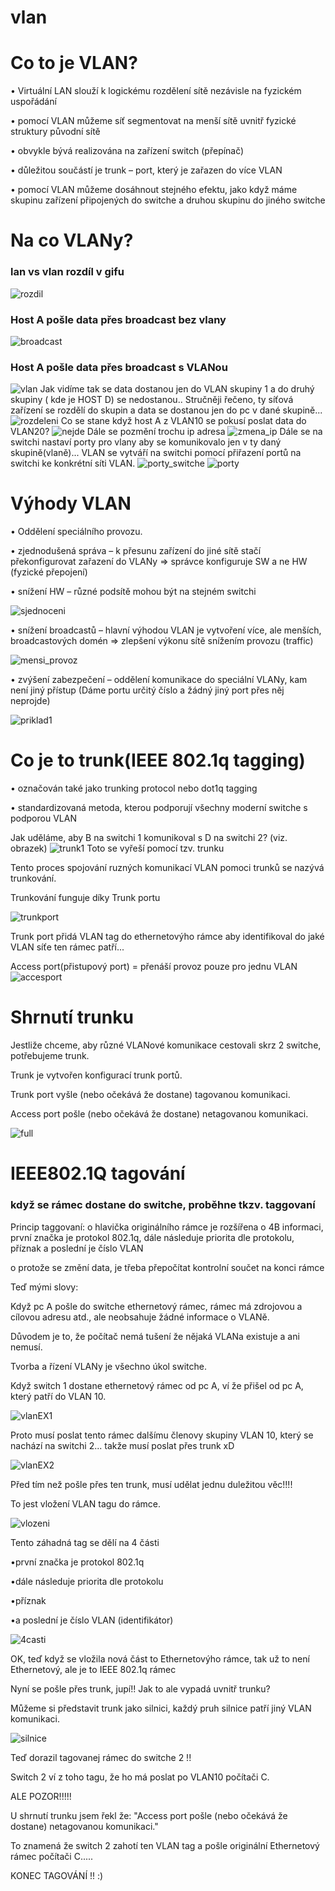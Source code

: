 # vlan
# Co to je VLAN?
• Virtuální LAN slouží k logickému rozdělení sítě nezávisle na fyzickém uspořádání

• pomocí VLAN můžeme síť segmentovat na menší sítě uvnitř fyzické struktury původní sítě

• obvykle bývá realizována na zařízení switch (přepínač)

• důležitou součástí je trunk – port, který je zařazen do více VLAN

• pomocí VLAN můžeme dosáhnout stejného efektu, jako když máme skupinu zařízení připojených do switche a druhou skupinu do jiného switche 
# Na co VLANy?
### lan vs vlan rozdíl v gifu
![rozdil](rozdil.gif)
### Host A pošle data přes broadcast bez vlany
![broadcast](broadcast.gif)
### Host A pošle data přes broadcast s VLANou
![vlan](vlan.gif)
Jak vidíme tak se data dostanou jen do VLAN skupiny 1 a do druhý skupiny ( kde je HOST D) se nedostanou..
Stručněji řečeno, ty síťová zařízení se rozdělí do skupin a data se dostanou jen do pc v dané skupině...
![rozdeleni](rozdeleni.gif)
Co se stane když host A z VLAN10 se pokusí poslat data do VLAN20?
![nejde](nejde.gif)
Dále se pozmění trochu ip adresa
![zmena_ip](zmena_ip.gif)
Dále se na switchi nastaví porty pro vlany aby se komunikovalo jen v ty daný skupině(vlaně)...
VLAN se vytváří na switchi pomocí přiřazení portů na switchi ke konkrétní síti VLAN.
![porty_switche](porty_switche.png)
![porty](porty.png)
# Výhody VLAN
• Oddělení speciálního provozu.

• zjednodušená správa – k přesunu zařízení do jiné sítě stačí překonfigurovat zařazení do VLANy => správce konfiguruje SW a ne HW (fyzické přepojení)

• snížení HW – různé podsítě mohou být na stejném switchi 

![sjednoceni](sjednoceni.gif)

• snížení broadcastů – hlavní výhodou VLAN je vytvoření více, ale menších, broadcastových domén => zlepšení výkonu sítě snížením provozu (traffic)

![mensi_provoz](mensi_provoz.gif)

• zvýšení zabezpečení – oddělení komunikace do speciální VLANy, kam není jiný přístup 
(Dáme portu určitý číslo a žádný jiný port přes něj neprojde)

![priklad1](priklad1.png)
# Co je to trunk(IEEE 802.1q tagging)
• označován také jako trunking protocol nebo dot1q tagging

• standardizovaná metoda, kterou podporují všechny moderní switche s podporou VLAN

Jak uděláme, aby B na switchi 1 komunikoval s D na switchi 2? (viz. obrazek)
![trunk1](trunk1.png)
Toto se vyřeší pomocí tzv. trunku

Tento proces spojování ruzných komunikací VLAN pomoci trunků se nazývá trunkování.

Trunkování funguje díky Trunk portu 

![trunkport](trunkport.png)

Trunk port přidá VLAN tag do ethernetovýho rámce aby identifikoval do jaké VLAN síťe ten rámec patří...

Access port(přistupový port) = přenáší provoz pouze pro jednu VLAN 
![accesport](accesport.png)

# Shrnutí trunku
Jestliže chceme, aby různé VLANové komunikace cestovali skrz 2 switche, potřebujeme trunk.

Trunk je vytvořen konfigurací trunk portů.

Trunk port vyšle (nebo očekává že dostane) tagovanou komunikaci.

Access port pošle (nebo očekává že dostane) netagovanou komunikaci.

![full](full.png)
# IEEE802.1Q tagování
### když se rámec dostane do switche, proběhne tkzv. taggovaní 

Princip taggovaní:
o hlavička originálního rámce je rozšířena o 4B informaci, první značka je protokol 802.1q, dále následuje priorita dle protokolu, příznak a poslední je číslo VLAN

o protože se změní data, je třeba přepočítat kontrolní součet na konci rámce 

Teď mými slovy:

Když pc A pošle do switche ethernetový rámec, rámec má zdrojovou a cílovou adresu atd., ale neobsahuje žádné informace o VLANě.

Důvodem je to, že počítač nemá tušení že nějaká VLANa existuje a ani nemusí.

Tvorba a řízení VLANy je všechno úkol switche.

Když switch 1 dostane ethernetový rámec od pc A, ví že přišel od pc A, který patří do VLAN 10.

![vlanEX1](vlanEx1.png)

Proto musí poslat tento rámec dalšímu členovy skupiny VLAN 10, který se nachází na switchi 2... takže musí poslat přes trunk xD

![vlanEX2](vlanEx2.png)

Před tím než pošle přes ten trunk, musí udělat jednu duležitou věc!!!!

To jest vložení VLAN tagu do rámce.

![vlozeni](vlozeni.gif)

Tento záhadná tag se dělí na 4 části

•první značka je protokol 802.1q

•dále následuje priorita dle protokolu

•příznak 

•a poslední je číslo VLAN (identifikátor)

![4casti](4casti.png)

OK, teď když se vložila nová část to Ethernetovýho rámce, tak už to není Ethernetový, ale je to IEEE 802.1q rámec

Nyní se pošle přes trunk, jupí!! Jak to ale vypadá uvnitř trunku?

Můžeme si představit trunk jako silnici, každý pruh silnice patří jiný VLAN komunikaci.

![silnice](silnice.png)

Teď dorazil tagovanej rámec do switche 2 !!

Switch 2 ví z toho tagu, že ho má poslat po VLAN10 počítači C.

ALE POZOR!!!!!

U shrnutí trunku jsem řekl že: "Access port pošle (nebo očekává že dostane) netagovanou komunikaci."

To znamená že switch 2 zahotí ten VLAN tag a pošle originální Ethernetový rámec počítači C.....

KONEC TAGOVÁNÍ !! :)





 

